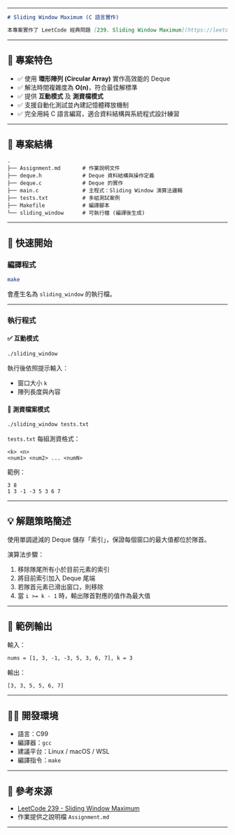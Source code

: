 
---

```markdown
# Sliding Window Maximum (C 語言實作)

本專案實作了 LeetCode 經典問題 [239. Sliding Window Maximum](https://leetcode.com/problems/sliding-window-maximum/)，並使用 C 語言自行構建了 **雙端佇列（Deque）資料結構**，以達成線性時間解法。
```
---

## 🧠 專案特色

- ✅ 使用 **環形陣列 (Circular Array)** 實作高效能的 Deque
- ✅ 解法時間複雜度為 **O(n)**，符合最佳解標準
- ✅ 提供 **互動模式** 及 **測資檔模式**
- ✅ 支援自動化測試並內建記憶體釋放機制
- ✅ 完全用純 C 語言編寫，適合資料結構與系統程式設計練習

---

## 📁 專案結構
```
.
├── Assignment.md       # 作業說明文件
├── deque.h             # Deque 資料結構與操作定義
├── deque.c             # Deque 的實作
├── main.c              # 主程式：Sliding Window 演算法邏輯
├── tests.txt           # 多組測試案例
├── Makefile            # 編譯腳本
└── sliding_window      # 可執行檔 (編譯後生成)
```

---

## 🚀 快速開始

### 編譯程式

```bash
make
````

會產生名為 `sliding_window` 的執行檔。

---

### 執行程式

#### ✅ 互動模式

```bash
./sliding_window
```

執行後依照提示輸入：

* 窗口大小 `k`
* 陣列長度與內容

#### 📂 測資檔案模式

```bash
./sliding_window tests.txt
```

`tests.txt` 每組測資格式：

```
<k> <n>
<num1> <num2> ... <numN>
```

範例：

```
3 8
1 3 -1 -3 5 3 6 7
```

---

## 💡 解題策略簡述

使用單調遞減的 Deque 儲存「索引」，保證每個窗口的最大值都位於隊首。

演算法步驟：

1. 移除隊尾所有小於目前元素的索引
2. 將目前索引加入 Deque 尾端
3. 若隊首元素已滑出窗口，則移除
4. 當 `i >= k - 1` 時，輸出隊首對應的值作為最大值

---

## 🧪 範例輸出

輸入：

```txt
nums = [1, 3, -1, -3, 5, 3, 6, 7], k = 3
```

輸出：

```txt
[3, 3, 5, 5, 6, 7]
```

---

## 👨‍💻 開發環境

* 語言：C99
* 編譯器：`gcc`
* 建議平台：Linux / macOS / WSL
* 編譯指令：`make`

---

## 📜 參考來源

* [LeetCode 239 - Sliding Window Maximum](https://leetcode.com/problems/sliding-window-maximum/)
* 作業提供之說明檔 `Assignment.md`

---

